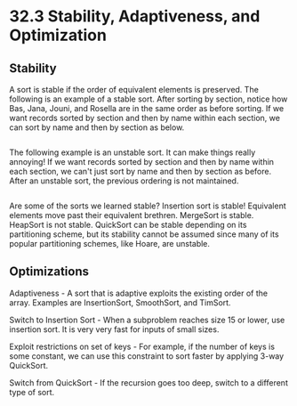 # 32.3 Stability, Adaptiveness, and Optimization

## Stability

A sort is stable if the order of equivalent elements is preserved. The following is an example of a stable sort. After sorting by section, notice how Bas, Jana, Jouni, and Rosella are in the same order as before sorting. If we want records sorted by section and then by name within each section, we can sort by name and then by section as below.

<figure><img src="../.gitbook/assets/Screenshot 2023-04-10 at 12.16.47 AM.png" alt=""><figcaption></figcaption></figure>

The following example is an unstable sort. It can make things really annoying! If we want records sorted by section and then by name within each section, we can't just sort by name and then by section as before. After an unstable sort, the previous ordering is not maintained.

<figure><img src="../.gitbook/assets/Screenshot 2023-04-10 at 12.28.10 AM.png" alt=""><figcaption></figcaption></figure>

Are some of the sorts we learned stable? Insertion sort is stable! Equivalent elements move past their equivalent brethren. MergeSort is stable. HeapSort is not stable. QuickSort can be stable depending on its partitioning scheme, but its stability cannot be assumed since many of its popular partitioning schemes, like Hoare, are unstable.

## Optimizations

Adaptiveness - A sort that is adaptive exploits the existing order of the array. Examples are InsertionSort, SmoothSort, and TimSort.

Switch to Insertion Sort - When a subproblem reaches size 15 or lower, use insertion sort. It is very very fast for inputs of small sizes.

Exploit restrictions on set of keys - For example, if the number of keys is some constant, we can use this constraint to sort faster by applying 3-way QuickSort.

Switch from QuickSort - If the recursion goes too deep, switch to a different type of sort.
